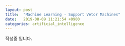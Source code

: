 ```yaml
---
layout: post
title:  "Machine Learning - Support Vetor Machines"
date:   2019-08-09 11:21:54 +0900
categories: artificial_intelligence
---
```


작성중 입니다.